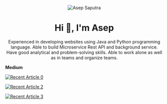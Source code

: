 <p align="center">
<img src="https://komarev.com/ghpvc/?username=asepscareer" alt="Asep Saputra" /> </p>
<h1 align="center">Hi 👋, I'm Asep</h1>
<p align="center">Experienced in developing websites using Java and Python programming language. Able to build Microservice Rest API and background service. Have good analytical and problem-solving skills. Able to work alone as well as in teams and organize teams.</p>

**Medium**

<a target="_blank" href="https://github-readme-medium-recent-article.vercel.app/medium/@asepsaputra/0"><img src="https://github-readme-medium-recent-article.vercel.app/medium/@asepsaputra/0" alt="Recent Article 0"></a>

<a target="_blank" href="https://github-readme-medium-recent-article.vercel.app/medium/@asepsaputra/0"><img src="https://github-readme-medium-recent-article.vercel.app/medium/@asepsaputra/1" alt="Recent Article 2"> </a>

<a target="_blank" href="https://github-readme-medium-recent-article.vercel.app/medium/@asepsaputra/0"><img src="https://github-readme-medium-recent-article.vercel.app/medium/@asepsaputra/2" alt="Recent Article 3"> </a>

